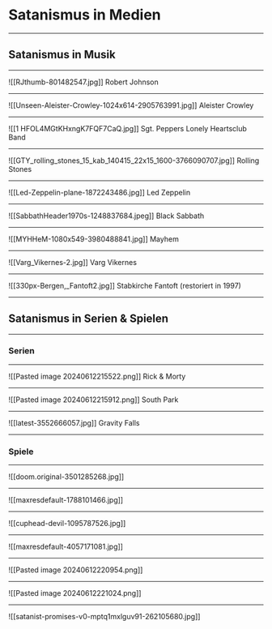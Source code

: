 # Satanismus in Medien
---
## Satanismus in Musik
---
![[RJthumb-801482547.jpg]]
Robert Johnson

---
![[Unseen-Aleister-Crowley-1024x614-2905763991.jpg]]
Aleister Crowley

---
![[1 HFOL4MGtKHxngK7FQF7CaQ.jpg]]
Sgt. Peppers Lonely Heartsclub Band

---
![[GTY_rolling_stones_15_kab_140415_22x15_1600-3766090707.jpg]]
Rolling Stones

---
![[Led-Zeppelin-plane-1872243486.jpg]]
Led Zeppelin

---
![[SabbathHeader1970s-1248837684.jpeg]]
Black Sabbath

---
![[MYHHeM-1080x549-3980488841.jpg]]
Mayhem

---
![[Varg_Vikernes-2.jpg]]
Varg Vikernes

---
![[330px-Bergen,_Fantoft2.jpg]]
Stabkirche Fantoft
(restoriert in 1997)

---
## Satanismus in Serien & Spielen

---
### Serien

---
![[Pasted image 20240612215522.png]]
Rick & Morty

---
![[Pasted image 20240612215912.png]]
South Park

---
![[latest-3552666057.jpg]]
Gravity Falls

---
### Spiele

---
![[doom.original-3501285268.jpg]]

---
![[maxresdefault-1788101466.jpg]]

---
![[cuphead-devil-1095787526.jpg]]

---
![[maxresdefault-4057171081.jpg]]

---
![[Pasted image 20240612220954.png]]

---
![[Pasted image 20240612221024.png]]

---
![[satanist-promises-v0-mptq1mxlguv91-262105680.jpg]]